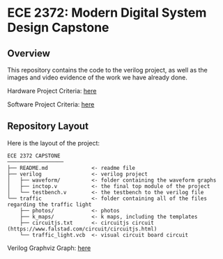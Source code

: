# ECE 2372: Modern Digital System Design Capstone

## Overview
This repository contains the code to the verilog project, as well as the images and video evidence of the work we have already done.

Hardware Project Criteria: [here](https://links.shellfish.racing/-WPqNnPAbBD)

Software Project Criteria: [here](https://links.shellfish.racing/-6WxszyVYi7)

## Repository Layout

Here is the layout of the project:
```text
ECE 2372 CAPSTONE
──────────────────
├── README.md              <- readme file
├── verilog                <- verilog project
│   ├── waveform/          <- folder containing the waveform graphs
│   ├── inctop.v           <- the final top module of the project
│   └── testbench.v        <- the testbench to the verilog file
└── traffic                <- folder containing all of the files regarding the traffic light
    ├── photos/            <- photos
    ├── k_maps/            <- k maps, including the templates
    ├── circuitjs.txt      <- circuitjs circuit (https://www.falstad.com/circuit/circuitjs.html)
    └── traffic_light.vcb  <- visual circuit board circuit
```

Verilog Graphviz Graph: [here](https://dreampuf.github.io/GraphvizOnline/#digraph%20G%20%7B%0A%20%20%20%20rankdir%20%3D%20TB%0A%20%20%20%20ranksep%20%3D%20%221%22%0A%20%20%20%20nodesep%20%3D%20%221%22%0A%20%20%20%20pad%20%3D%20%221%22%0A%20%20%20%20%0A%20%20%20%20subgraph%20cluster_inputs%20%7B%0A%20%20%20%20%20%20%20%20node%20%5Bshape%20%3D%20record%5D%3B%0A%20%20%20%20%20%20%20%20label%20%3D%20%22Inputs%22%3B%0A%20%20%20%20%20%20%20%20%0A%20%20%20%20%20%20%20%20input_v1%20%5Blabel%20%3D%20%22increment%20display%201%22%5D%3B%0A%20%20%20%20%20%20%20%20input_v2%20%5Blabel%20%3D%20%22increment%20display%202%22%5D%3B%0A%20%20%20%20%20%20%20%20input_v3%20%5Blabel%20%3D%20%22reset%22%5D%3B%0A%20%20%20%20%20%20%20%20input_v4%20%5Blabel%20%3D%20%22set%22%5D%3B%0A%20%20%20%20%20%20%20%20input_v5%20%5Blabel%20%3D%20%22sign%22%5D%3B%0A%20%20%20%20%7D%0A%20%20%20%20%0A%20%20%20%20%0A%20%20%20%20subgraph%20cluster_outputs%20%7B%0A%20%20%20%20%20%20%20%20node%20%5Bshape%20%3D%20record%5D%3B%0A%20%20%20%20%20%20%20%20label%20%3D%20%22Outputs%22%3B%0A%20%20%20%20%20%20%20%20%0A%20%20%20%20%20%20%20%20output_v1%20%5Blabel%20%3D%20%227%20seg%20display%201%22%5D%3B%0A%20%20%20%20%20%20%20%20output_v2%20%5Blabel%20%3D%20%227%20seg%20display%202%22%5D%3B%0A%20%20%20%20%20%20%20%20output_v3%20%5Blabel%20%3D%20%22add%2Fsubtract%22%5D%3B%0A%20%20%20%20%20%20%20%20output_v4%20%5Blabel%20%3D%20%22product%20sign%22%5D%0A%20%20%20%20%7D%0A%20%20%20%20%0A%20%20%20%20subgraph%20cluster_top_module%20%7B%0A%20%20%20%20%20%20%20%20node%20%5Bshape%20%3D%20record%5D%3B%0A%20%20%20%20%20%20%20%20label%20%3D%20%22Top%20Module%22%3B%0A%20%20%20%20%20%20%20%20%0A%20%20%20%20%20%20%20%20vt1%20%5Blabel%20%3D%20%22wire%5Cnnum_1%5Cn(first%20number)%22%5D%3B%0A%20%20%20%20%20%20%20%20vt2%20%5Blabel%20%3D%20%22wire%5Cnnum_2%5Cn(second%20number)%22%5D%3B%0A%20%20%20%20%20%20%20%20vt3%20%5Blabel%20%3D%20%22wire%5Cnprod%5Cn(product)%22%5D%3B%0A%20%20%20%20%20%20%20%20vt4%20%5Blabel%20%3D%20%22set%22%5D%3B%0A%20%20%20%20%20%20%20%20vt5%20%5Blabel%20%3D%20%22sign%22%5D%3B%0A%20%20%20%20%20%20%20%20vt6%20%5Blabel%20%3D%20%22inc_up%22%5D%3B%0A%20%20%20%20%20%20%20%20vt7%20%5Blabel%20%3D%20%22inc_down%22%5D%3B%0A%20%20%20%20%20%20%20%20vt8%20%5Blabel%20%3D%20%22reset%22%5D%3B%0A%20%20%20%20%7D%0A%20%20%20%20%0A%20%20%20%20subgraph%20cluster_increment%20%7B%0A%20%20%20%20%20%20%20%20node%20%5Bshape%20%3D%20record%5D%3B%0A%20%20%20%20%20%20%20%20label%20%3D%20%22Increment%20Module%22%3B%0A%20%20%20%20%20%20%20%20%0A%20%20%20%20%20%20%20%20vi1%20%5Blabel%20%3D%20%22incrementer%22%5D%3B%0A%20%20%20%20%7D%0A%20%20%20%20%0A%20%20%20%20subgraph%20cluster_add_sub%20%7B%0A%20%20%20%20%20%20%20%20node%20%5Bshape%20%3D%20record%5D%3B%0A%20%20%20%20%20%20%20%20label%20%3D%20%22Adder%20Subtractor%20Module%22%3B%0A%20%20%20%20%20%20%20%20%0A%20%20%20%20%20%20%20%20va1%20%5Blabel%20%3D%20%22ripple%20carry%20adder%22%5D%3B%0A%20%20%20%20%7D%0A%20%20%20%20%0A%20%20%20%20subgraph%20cluster_segment%20%7B%0A%20%20%20%20%20%20%20%20node%20%5Bshape%20%3D%20record%5D%3B%0A%20%20%20%20%20%20%20%20label%20%3D%20%227%20Segment%20Module%22%0A%20%20%20%20%20%20%20%20%0A%20%20%20%20%20%20%20%20vs1%20%5Blabel%20%3D%20%22display%201%22%5D%3B%0A%20%20%20%20%20%20%20%20vs2%20%5Blabel%20%3D%20%22display%202%22%5D%3B%0A%20%20%20%20%7D%0A%20%20%20%20%2F%2Finputs%20to%20to%20top%20module%0A%20%20%20%20input_v1%20-%3E%20vt6%3B%0A%20%20%20%20input_v2%20-%3E%20vt7%3B%0A%20%20%20%20input_v3%20-%3E%20vt8%3B%0A%20%20%20%20input_v4%20-%3E%20vt4%3B%0A%20%20%20%20input_v5%20-%3E%20vt5%3B%0A%20%20%20%20%0A%20%20%20%20%2F%2Ftop%20module%20to%20incrementer%0A%20%20%20%20vt6%20-%3E%20vi1%20-%3E%20vt1%3B%20%2F%2Fincrement%20a%0A%20%20%20%20vt7%20-%3E%20vi1%20-%3E%20vt2%3B%20%2F%2Fincrement%20b%0A%20%20%20%20vt8%20-%3E%20vi1%3B%0A%20%20%20%20%0A%20%20%20%20%0A%20%20%20%20%2F%2Fadder%20subtractor%0A%20%20%20%20vt1%20-%3E%20va1%3B%0A%20%20%20%20vt2%20-%3E%20va1%3B%0A%20%20%20%20vt4%20-%3E%20va1%3B%0A%20%20%20%20vt5%20-%3E%20va1%3B%0A%20%20%20%20va1%20-%3E%20vt3%3B%0A%20%20%20%20%0A%20%20%20%20%2F%2F7%20segment%20display%0A%20%20%20%20vt1%20-%3E%20vs1%3B%0A%20%20%20%20vt2%20-%3E%20vs2%3B%0A%20%20%20%20vt3%20-%3E%20vs1%3B%0A%20%20%20%20vt3%20-%3E%20vs2%3B%0A%20%20%20%20%0A%20%20%20%20%2F%2Foutputs%0A%20%20%20%20vs1%20-%3E%20output_v1%3B%0A%20%20%20%20vs2%20-%3E%20output_v2%3B%0A%20%20%20%20vt3%20-%3E%20output_v1%3B%0A%20%20%20%20vt3%20-%3E%20output_v2%3B%0A%20%20%20%20vt3%20-%3E%20output_v4%3B%0A%20%20%20%20vt5%20-%3E%20output_v3%3B%0A%7D)
